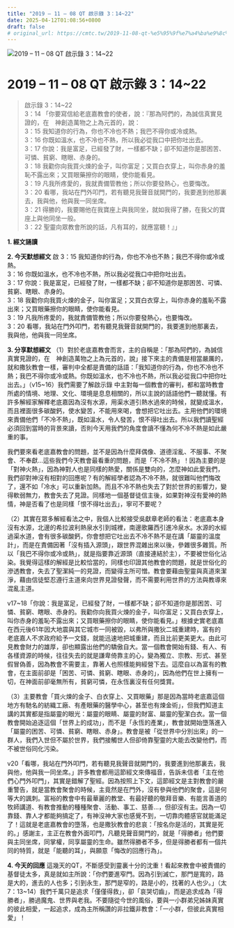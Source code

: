 ```yaml
---
title: "2019 – 11 – 08 QT 啟示錄 3：14~22"
date: 2025-04-12T01:08:56+0800
draft: false
# original_url: https://cmtc.tw/2019-11-08-qt-%e5%95%9f%e7%a4%ba%e9%8c%84-3%ef%bc%9a1422
---
```


![2019 – 11 – 08 QT 啟示錄 3：14\~22](/images/qt.jpg   "2019 – 11 – 08 QT 啟示錄 3：14\~22")

# 2019 – 11 – 08 QT 啟示錄 3：14\~22

> 啟示錄 3：14\~22  
> 3：14 「你要寫信給老底嘉教會的使者，說：『那為阿們的，為誠信真實見證的，在　神創造萬物之上為元首的，說：  
> 3：15 我知道你的行為，你也不冷也不熱；我巴不得你或冷或熱。  
> 3：16 你既如溫水，也不冷也不熱，所以我必從我口中把你吐出去。  
> 3：17 你說：我是富足，已經發了財，一樣都不缺；卻不知道你是那困苦、可憐、貧窮、瞎眼、赤身的。  
> 3：18 我勸你向我買火煉的金子，叫你富足；又買白衣穿上，叫你赤身的羞恥不露出來；又買眼藥擦你的眼睛，使你能看見。  
> 3：19 凡我所疼愛的，我就責備管教他；所以你要發熱心，也要悔改。  
> 3：20 看哪，我站在門外叩門，若有聽見我聲音就開門的，我要進到他那裏去，我與他，他與我一同坐席。  
> 3：21 得勝的，我要賜他在我寶座上與我同坐，就如我得了勝，在我父的寶座上與他同坐一般。  
> 3：22 聖靈向眾教會所說的話，凡有耳的，就應當聽！』」

**1. 經文誦讀**

**2.  今天默想經文**
啟 3：15 我知道你的行為，你也不冷也不熱；我巴不得你或冷或熱。  
3：16 你既如溫水，也不冷也不熱，所以我必從我口中把你吐出去。  
3：17 你說：我是富足，已經發了財，一樣都不缺；卻不知道你是那困苦、可憐、貧窮、瞎眼、赤身的。  
3：18 我勸你向我買火煉的金子，叫你富足；又買白衣穿上，叫你赤身的羞恥不露出來；又買眼藥擦你的眼睛，使你能看見。  
3：19 凡我所疼愛的，我就責備管教他；所以你要發熱心，也要悔改。  
3：20 看哪，我站在門外叩門，若有聽見我聲音就開門的，我要進到他那裏去，我與他，他與我一同坐席。

**3. 分享默想經文**
（1）對於老底嘉教會而言，主的自稱是：「那為阿們的，為誠信真實見證的，在　神創造萬物之上為元首的，說」接下來主的責備是相當嚴厲的，就和撒狄教會一樣，審判中全都是責備的話語：「我知道你的行為，你也不冷也不熱；我巴不得你或冷或熱。你既如溫水，也不冷也不熱，所以我必從我口中把你吐出去。」（v15\~16）我們需要了解啟示錄 中主對每一個教會的審判，都和當時教會所處的情境、地理、文化、環境是息息相關的，所以主說的話語他們一聽就懂。有許多解經家解釋老底嘉因為沒有水源，用渠水道引熱水過來的時候，就變成溫水，而且裡面很多碳酸鈣，使水變苦，不能用來喝，會想把它吐出去。主用他們的環境來責備他們「不冷不熱」，既如溫水，令人發苦，恨不得吐出去。所以我們讀聖經必須回到當時的背景來讀，否則今天用我們的角度會讀不懂為何不冷不熱是如此嚴重的事。

我們要來看老底嘉教會的問題，並不是因為什麼拜偶像、道德淫亂、不服事、不聚會、不奉獻…這些我們今天教會最看重的問題，而是「不冷不熱」！因為主要的是「對神火熱」，因為神對人也是同樣的熱愛，關係是雙向的，怎麼神如此愛我們，我們卻對神沒有相對的回應呢？有的解經學者認為不冷不熱，就很難叫他們悔改了，還不如「冷水」可以重新加熱。而且不冷不熱也失去了對於世界的影響力，變得軟弱無力，教會失去了見證。同樣地一個基督徒信主後，如果對神沒有愛神的熱情，神是否看了也是同樣「恨不得吐出去」，寧可不要呢？

（2）其實在眾多解經看法之中，我個人比較接受吳獻章老師的看法：老底嘉本身沒有水源，北邊的希拉波利熱泉水引到城裡，南邊歌羅西引進冷泉水。水源的水經過渠水道，會有很多碳酸鈣，你會想把它吐出去不冷不熱不是在講「屬靈的溫度計」，而是在責備因著「沒有插入源頭」，跟世界混雜出來以後，參雜很多雜質。所以「我巴不得你或冷或熱」，就是指要靠近源頭（直接連結於主），不要被世俗化沾染。我覺得這樣的解經是比較恰當的，同樣也印證其他教會的問題，就是世俗化的滲透教會，失去了聖潔純一的見證，而變得主所可憎。教會要藉由聖靈與真道來潔淨，藉由信徒堅忍遵行主道來向世界見證發聲，而不需要利用世界的方法與教導來混亂主道。

v17\~18「你說：我是富足，已經發了財，一樣都不缺；卻不知道你是那困苦、可憐、貧窮、瞎眼、赤身的。我勸你向我買火煉的金子，叫你富足；又買白衣穿上，叫你赤身的羞恥不露出來；又買眼藥擦你的眼睛，使你能看見。」根據史實老底嘉在西元後61年因大地震與其它城市一同被毀，以弗所與撒狄二城重建時，富有的老底嘉人不求政府給予一文錢，就能迅速地把城重建，而且比前更美更大。由此可見教會財力的雄厚，卻也顯露出他們的驕傲自大。當一個教會開始有錢、有人、有各樣資源的時候，往往失去的就是謙卑倚靠主的心，變為獨立、宗教、形式、甚至假冒偽善，因為教會不需要主，靠著人也照樣能夠經營下去。這麼自以為富有的教會，在主面前卻是「困苦、可憐、貧窮、瞎眼、赤身的」，因為他們在世上擁有一切，在神面前卻毫無所有，貧窮可憐，在永恆裏沒有任何獎賞。

（3）主要教會「買火煉的金子、白衣穿上、又買眼藥」那是因為當時老底嘉這個地方有馳名的紡織工廠、有產眼藥的醫學中心，甚至也有煉金術」，但我們知道主講的其實都是指屬靈的眼光：屬靈的眼睛、屬靈的財富、屬靈的聖潔白衣。當一個教會開始追逐這個「世界上的成功」，而不是「永恆的產業」，教會就開始墮落進入「屬靈的困苦、可憐、貧窮、瞎眼、赤身」。教會是被「從世界中分別出來」的一群人，我們入世但不屬於世界，我們接觸世人但卻倚靠聖靈的大能去改變他們，而不被世俗同化污染。

v20「看哪，我站在門外叩門，若有聽見我聲音就開門的，我要進到他那裏去，我與他，他與我一同坐席。」許多教會都用這節經文來傳福音，告訴未信者「主在他們心門外叩門」，其實是錯解了聖經。因為按照上下文，這節經文是主對教會的嚴重警告，就是當教會聚會的時候，主竟然是在門外，沒有參與他們的聚會，這是何等大的諷刺。富裕的教會中有最華麗的教堂、有最好聽的敬拜音樂、有能言善道的牧師講道、有教會推動的種種聚會、活動、事工、慈善…，但卻沒有主。因為一切靠錢、靠人才都能夠搞定了，有神沒神大家也感覺不到，一切靠肉體感官就能滿足了！這就是老底嘉教會的墮落，也是撒狄教會的悲哀：「按名你是活的，其實是死的。」感謝主，主正在教會外面叩門，凡聽見聲音開門的，就是「得勝者」他們要與主同坐席，同掌權，同享屬靈的生命。雖然得勝者不多，但是得勝者都有一個共同的特質，就是「能聽的耳」，與願意「悔改的回應行為」。

**4. 今天的回應**
這幾天的QT，不斷感受到靈裏十分的沈重！看起來教會中被責備的基督徒太多，真是就如主所說：「你們要進窄門。因為引到滅亡，那門是寬的，路是大的，進去的人也多；引到永生，那門是窄的，路是小的，找著的人也少。」（太7：13\~14）我們千萬只是追求「僅僅得救」，卻「哀哭切齒」，而是追求成為「得勝者」，勝過魔鬼、世界與老我。不要隨從今世的風俗，要與一小群弟兄姊妹真實的彼此相愛，一起追求，成為主所稱讚的非拉鐵非教會：「一小群，但彼此真實相愛」！
